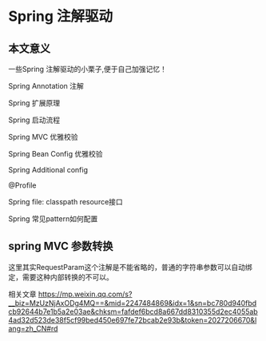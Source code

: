 # Spring 注解驱动

## 本文意义

一些Spring 注解驱动的小栗子,便于自己加强记忆！

Spring Annotation 注解



Spring 扩展原理

Spring 启动流程

Spring MVC 优雅校验


Spring Bean Config 优雅校验

Spring Additional config

@Profile

Spring file: classpath resource接口

Spring 常见pattern如何配置





## spring MVC 参数转换
这里其实RequestParam这个注解是不能省略的，普通的字符串参数可以自动绑定，需要这种内部转换的不可以。

相关文章
https://mp.weixin.qq.com/s?__biz=MzUzNjAxODg4MQ==&mid=2247484869&idx=1&sn=bc780d940fbdcb92644b7e1b5a2e03ae&chksm=fafdef6bcd8a667dd8310355d2ec4055ab4ad32d523de38f5cf99bed450e697fe72bcab2e93b&token=2027206670&lang=zh_CN#rd


